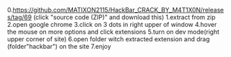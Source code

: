 0.https://github.com/MATIXON2115/HackBar_CRACK_BY_M4T1X0N/releases/tag/69 (click "source code (ZIP)" and download this)
1.extract from zip
2.open google chrome
3.click on 3 dots in right upper of window
4.hover the mouse on more options and click extensions
5.turn on dev mode(right upper corner of site)
6.open folder witch extracted extension and drag (folder"hackbar") on the site
7.enjoy
